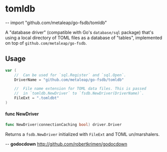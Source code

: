 # tomldb
--
    import "github.com/metaleap/go-fsdb/tomldb"

A "database driver" (compatible with Go's `database/sql` package) that's using a
local directory of TOML files as a database of "tables", implemented on top of
`github.com/metaleap/go-fsdb`.

## Usage

```go
var (
	//	Can be used for `sql.Register` and `sql.Open`.
	DriverName = "github.com/metaleap/go-fsdb/tomldb"

	//	File name extension for TOML data files. This is passed
	//	in `tomldb.NewDriver` to `fsdb.NewDriver(DriverName)`.
	FileExt = ".tomldbt"
)
```

#### func  NewDriver

```go
func NewDriver(connectionCaching bool) driver.Driver
```
Returns a `fsdb.NewDriver` initialized with `FileExt` and TOML un/marshalers.

--
**godocdown** http://github.com/robertkrimen/godocdown

